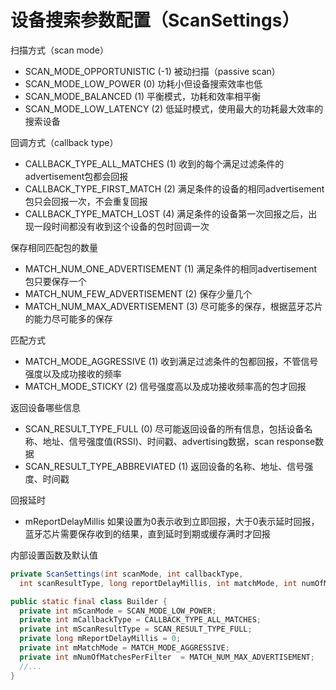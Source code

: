 

# 设备搜索参数配置（ScanSettings）

扫描方式（scan mode）
- SCAN_MODE_OPPORTUNISTIC (-1) 被动扫描（passive scan）
- SCAN_MODE_LOW_POWER (0) 功耗小但设备搜索效率也低
- SCAN_MODE_BALANCED (1) 平衡模式，功耗和效率相平衡
- SCAN_MODE_LOW_LATENCY (2) 低延时模式，使用最大的功耗最大效率的搜索设备

回调方式（callback type）
- CALLBACK_TYPE_ALL_MATCHES (1) 收到的每个满足过滤条件的advertisement包都会回报
- CALLBACK_TYPE_FIRST_MATCH (2) 满足条件的设备的相同advertisement包只会回报一次，不会重复回报
- CALLBACK_TYPE_MATCH_LOST (4) 满足条件的设备第一次回报之后，出现一段时间都没有收到这个设备的包时回调一次

保存相同匹配包的数量
- MATCH_NUM_ONE_ADVERTISEMENT (1) 满足条件的相同advertisement包只要保存一个
- MATCH_NUM_FEW_ADVERTISEMENT (2) 保存少量几个
- MATCH_NUM_MAX_ADVERTISEMENT (3) 尽可能多的保存，根据蓝牙芯片的能力尽可能多的保存

匹配方式
- MATCH_MODE_AGGRESSIVE (1) 收到满足过滤条件的包都回报，不管信号强度以及成功接收的频率
- MATCH_MODE_STICKY (2) 信号强度高以及成功接收频率高的包才回报

返回设备哪些信息
- SCAN_RESULT_TYPE_FULL (0) 尽可能返回设备的所有信息，包括设备名称、地址、信号强度值(RSSI)、时间戳、advertising数据，scan response数据
- SCAN_RESULT_TYPE_ABBREVIATED (1) 返回设备的名称、地址、信号强度、时间戳

回报延时
- mReportDelayMillis 如果设置为0表示收到立即回报，大于0表示延时回报，蓝牙芯片需要保存收到的结果，直到延时到期或缓存满时才回报

内部设置函数及默认值
```java
private ScanSettings(int scanMode, int callbackType, 
  int scanResultType, long reportDelayMillis, int matchMode, int numOfMatchesPerFilter);

public static final class Builder {
  private int mScanMode = SCAN_MODE_LOW_POWER;
  private int mCallbackType = CALLBACK_TYPE_ALL_MATCHES;
  private int mScanResultType = SCAN_RESULT_TYPE_FULL;
  private long mReportDelayMillis = 0;
  private int mMatchMode = MATCH_MODE_AGGRESSIVE;
  private int mNumOfMatchesPerFilter  = MATCH_NUM_MAX_ADVERTISEMENT;
  //...
}
```
